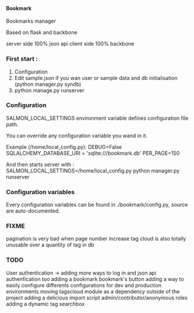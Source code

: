 #### Bookmark

Bookmarks manager

Based on flask and backbone

server side 100% json api
client side 100% backbone

### First start :

1) Configuration
2) Edit sample.json if you wan user or sample data and db initialisation (python manager.py syndb)
3) python manage.py runserver

### Configuration

SALMON_LOCAL_SETTINGS environment variable defines configuration file path.

You can override any configuration variable you wand in it.

Example (/home/local_config.py):
DEBUG=False
SQLALCHEMY_DATABASE_URI = 'sqlite:///bookmark.db'
PER_PAGE=150

And then starts server with :
SALMON_LOCAL_SETTINGS=/home/local_config.py python manager.py runserver

### Configuration variables

Every configuration variables can be found in ./bookmark/config.py, source are auto-documented.


### FIXME
   pagination is very bad when page number increase
   tag cloud is also totally unusable over a quantity of tag in db

### TODO
  User authentication -> adding more ways to log in and json api authenfication too
  adding a bookmark bookmark's button
  adding a way to easily configure differents configurations for dev and production environments
  moving tagscloud module as a dependency outside of the project
  adding a delicious import script
  admin/contributor/anonymous roles
  adding a dynamic tag searchbox


